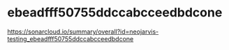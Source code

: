 # ebeadfff50755ddccabcceedbdcone
https://sonarcloud.io/summary/overall?id=neojarvis-testing_ebeadfff50755ddccabcceedbdcone
